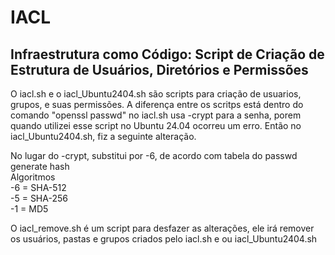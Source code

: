 # IACL
## Infraestrutura como Código: Script de Criação de Estrutura de Usuários, Diretórios e Permissões

O iacl.sh e o iacl_Ubuntu2404.sh são scripts para criação de usuarios, grupos, e suas permissões.
A diferença entre os scritps está dentro do comando "openssl passwd" no iacl.sh usa -crypt para a senha, porem quando utilizei esse script no Ubuntu 24.04 ocorreu um erro. Então no iacl_Ubuntu2404.sh, fiz a seguinte alteração.

No lugar do -crypt, substitui por -6, de acordo com tabela do passwd generate hash  
Algoritmos  
-6 = SHA-512  
-5 = SHA-256  
-1 = MD5  
 
O iacl_remove.sh é um script para desfazer as alterações, ele irá remover os usuários, pastas e grupos criados pelo iacl.sh e ou iacl_Ubuntu2404.sh
